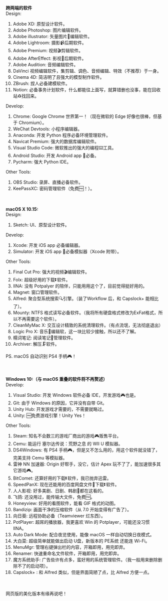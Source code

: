 **跨两端的软件**<br>
Design:
1. Adobe XD: 原型设计软件。
2. Adobe Photoshop: 图片编辑软件。
3. Adobe illustrator: 矢量图片🎨编辑软件。
4. Adobe Lightroom: 摄影📹后期软件。
5. Adobe Premium: 视频🎬剪辑软件。
6. Adobe AfterEffect: 影视🎦后期软件。
7. Adobe Audition: 音频编辑软件。
8. DaVinci 视频编辑软件，集剪辑、调色、音频编辑、特效（不推荐）于一身。
9. Cinema 4D: 简洁明了且强大的模型制作软件。
10. ZBrush: 捏人必备建模软件。
11. Notion: 必备事务计划软件，什么都能往上面写，就算错删也没事，能在回收站♻️找回来。

Develop:
1. Chrome: Google Chrome 世界第一！（现在微软的 Edge 好像也很棒，但基于 Chromium）。
2. WeChat Devtools: 小程序编辑器。
3. Anaconda: 开发 Python 程序必备环境管理软件。
4. Navicat Premium: 强大的数据库编辑软件。
5. Visual Studio Code: 微软推出的强大的编程⌨️工具。
6. Android Studio: 开发 Android app 📱必备。
7. Pycharm: 强大 Python IDE。

Other Tools:
1. OBS Studio: 录屏、直播必备软件。
2. KeePassXC: 密码管理软件（免费🆓！）。
<br><br><br>

**macOS X 10.15:**<br>
Design:
1. Sketch: UI、原型设计软件。

Develop:
1. Xcode: 开发 iOS app 必备编辑器。
2. Simulator: 开发 iOS app 📱必备模拟器（Xcode 附带）。

Other Tools:
1. Final Cut Pro: 强大的视频🎬编辑软件。
2. Folx: 超级好用的下载⏬软件。
3. IINA: 没有 Potpalyer 的陪伴，只能用用这个了，目前觉得挺好用的。
4. Magnet: 窗口管理软件。
5. Alfred: 聚合型系统搜索🔍引擎。（装了Workflow 后，和 Capslock+ 能相比了）。
6. Mounty: NTFS 格式读写必备软件。（我将所有硬盘格式修改为ExFat格式，所以不再需要这个软件）。
7. CleanMyMac X: 交互设计精致的系统清理软件。（有点流氓，无法彻底退出）
8. Logic Pro X: 音乐🎵编辑软，这一块比较少接触，所以还不了解。
9.  糯词笔记: 阅读笔记📒管理软件。
10. Archiver: 解压🗜️软件。

PS. macOS 自动识别 PS4 手柄🎮！
<br><br><br>

**Windows 10:（与 macOS 重叠的软件将不再赘述）**<br>
Develop:
1. Visual Studio: 开发 Windows 软件必备 IDE，开发游戏🎮也是。
2. Git: 由于 Windows 的原因，它并没有自带 Git。
3. Unity Hub: 开发游戏才需要的，不需要就略过。
4. Unity: 🆓免费游戏引擎！Unity Yes！

Other Tools:
1. Steam: 知名不会数三的游戏厂商出的游戏🎮贩售平台。
2. Cemu: 能运行 塞尔达传说：荒野之息 的 WII U 模拟器。
3. DS4Windows: 有 PS4 手柄🎮，但是又不怎么用的，用这个软件就没错了，完美支持 Cemu 等模拟器。
4. 雷神 NN 加速器: Origin 好帮手，没它，估计 Apex 玩不了了，能加速很多其它游戏🎮。
5. BitComet: 还算好用的下载⏬软件，我已抛弃迅雷。
6. SpeedPanX: 现在还能用的百度网盘文件📃下载⏬软件。
7. 人人影视: 好多美剧、日剧、韩剧🎥都在这看的。
8. 飞鸽: 还没用过，能传输大文件，免费🆓。
9.  Honeyview: 好用的看图软件，能看 GIF 格式的动图。
10. Bandizip: 画面干净的压缩软件（从 7.0 开始变得有广告了）。
11. 向日葵: 远程协助必备（Teamviewer 烂东西）。
12. PotPlayer: 超屌的播放器，我更喜欢 Win 的 Potplayer，可能还没习惯 IINA。
13. Auto Dark Mode: 配合夜览使用，能像 macOS 一样自动切换日夜模式。
14. 大白菜: 超级简单就能做出启动 U盘，新版本的 PE系统 还能连 Wi-Fi。
15. MenuMgr: 管理右键弹出栏的内容，开箱即用，用完即弃。
16. Renamer: 快速重命名文件软件，开箱即用，用完即弃。
17. 魔方系统助手: 广告些许有点多，蛮好用的系统管理软件。（我一般用来删除删除不了的启动项）。
18. Capslock+ : 和 Alfred 类似，但是界面简陋了点，比 Alfred 方便一点。
<br><br><br>

网页版的美化版本有缘再说吧！

